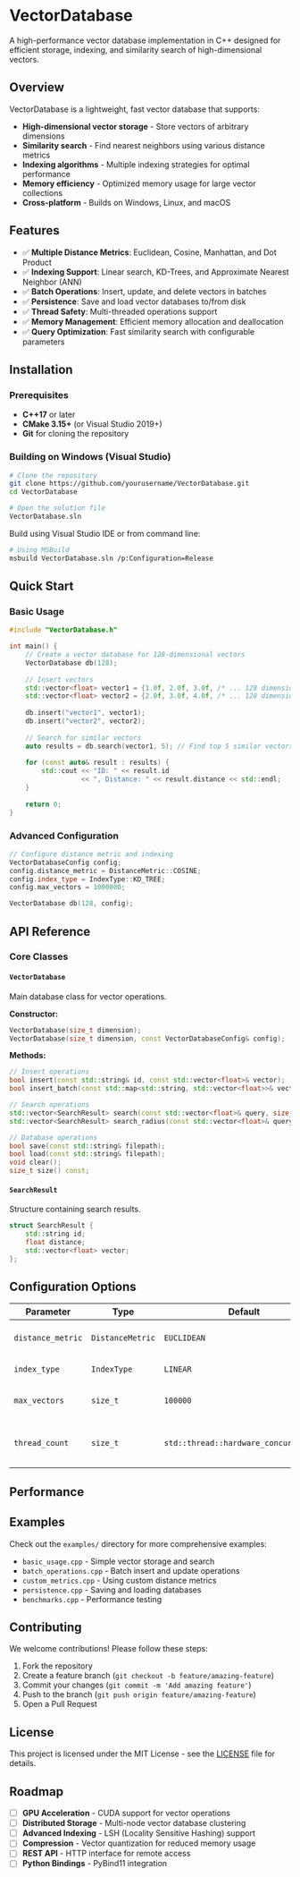 # VectorDatabase

A high-performance vector database implementation in C++ designed for efficient storage, indexing, and similarity search of high-dimensional vectors.

## Overview

VectorDatabase is a lightweight, fast vector database that supports:
- **High-dimensional vector storage** - Store vectors of arbitrary dimensions
- **Similarity search** - Find nearest neighbors using various distance metrics
- **Indexing algorithms** - Multiple indexing strategies for optimal performance
- **Memory efficiency** - Optimized memory usage for large vector collections
- **Cross-platform** - Builds on Windows, Linux, and macOS

## Features

- ✅ **Multiple Distance Metrics**: Euclidean, Cosine, Manhattan, and Dot Product
- ✅ **Indexing Support**: Linear search, KD-Trees, and Approximate Nearest Neighbor (ANN)
- ✅ **Batch Operations**: Insert, update, and delete vectors in batches
- ✅ **Persistence**: Save and load vector databases to/from disk
- ✅ **Thread Safety**: Multi-threaded operations support
- ✅ **Memory Management**: Efficient memory allocation and deallocation
- ✅ **Query Optimization**: Fast similarity search with configurable parameters

## Installation

### Prerequisites

- **C++17** or later
- **CMake 3.15+** (or Visual Studio 2019+)
- **Git** for cloning the repository

### Building on Windows (Visual Studio)

```bash
# Clone the repository
git clone https://github.com/yourusername/VectorDatabase.git
cd VectorDatabase

# Open the solution file
VectorDatabase.sln
```

Build using Visual Studio IDE or from command line:
```bash
# Using MSBuild
msbuild VectorDatabase.sln /p:Configuration=Release
```

## Quick Start

### Basic Usage

```cpp
#include "VectorDatabase.h"

int main() {
    // Create a vector database for 128-dimensional vectors
    VectorDatabase db(128);
    
    // Insert vectors
    std::vector<float> vector1 = {1.0f, 2.0f, 3.0f, /* ... 128 dimensions */};
    std::vector<float> vector2 = {2.0f, 3.0f, 4.0f, /* ... 128 dimensions */};
    
    db.insert("vector1", vector1);
    db.insert("vector2", vector2);
    
    // Search for similar vectors
    auto results = db.search(vector1, 5); // Find top 5 similar vectors
    
    for (const auto& result : results) {
        std::cout << "ID: " << result.id 
                  << ", Distance: " << result.distance << std::endl;
    }
    
    return 0;
}
```

### Advanced Configuration

```cpp
// Configure distance metric and indexing
VectorDatabaseConfig config;
config.distance_metric = DistanceMetric::COSINE;
config.index_type = IndexType::KD_TREE;
config.max_vectors = 1000000;

VectorDatabase db(128, config);
```

## API Reference

### Core Classes

#### `VectorDatabase`
Main database class for vector operations.

**Constructor:**
```cpp
VectorDatabase(size_t dimension);
VectorDatabase(size_t dimension, const VectorDatabaseConfig& config);
```

**Methods:**
```cpp
// Insert operations
bool insert(const std::string& id, const std::vector<float>& vector);
bool insert_batch(const std::map<std::string, std::vector<float>>& vectors);

// Search operations
std::vector<SearchResult> search(const std::vector<float>& query, size_t k);
std::vector<SearchResult> search_radius(const std::vector<float>& query, float radius);

// Database operations
bool save(const std::string& filepath);
bool load(const std::string& filepath);
void clear();
size_t size() const;
```

#### `SearchResult`
Structure containing search results.

```cpp
struct SearchResult {
    std::string id;
    float distance;
    std::vector<float> vector;
};
```

## Configuration Options

| Parameter | Type | Default | Description |
|-----------|------|---------|-------------|
| `distance_metric` | `DistanceMetric` | `EUCLIDEAN` | Distance calculation method |
| `index_type` | `IndexType` | `LINEAR` | Indexing algorithm |
| `max_vectors` | `size_t` | `100000` | Maximum number of vectors |
| `thread_count` | `size_t` | `std::thread::hardware_concurrency()` | Number of threads for parallel operations |

## Performance

## Examples

Check out the `examples/` directory for more comprehensive examples:

- `basic_usage.cpp` - Simple vector storage and search
- `batch_operations.cpp` - Batch insert and update operations
- `custom_metrics.cpp` - Using custom distance metrics
- `persistence.cpp` - Saving and loading databases
- `benchmarks.cpp` - Performance testing

## Contributing

We welcome contributions! Please follow these steps:

1. Fork the repository
2. Create a feature branch (`git checkout -b feature/amazing-feature`)
3. Commit your changes (`git commit -m 'Add amazing feature'`)
4. Push to the branch (`git push origin feature/amazing-feature`)
5. Open a Pull Request


## License

This project is licensed under the MIT License - see the [LICENSE](LICENSE) file for details.

## Roadmap

- [ ] **GPU Acceleration** - CUDA support for vector operations
- [ ] **Distributed Storage** - Multi-node vector database clustering
- [ ] **Advanced Indexing** - LSH (Locality Sensitive Hashing) support
- [ ] **Compression** - Vector quantization for reduced memory usage
- [ ] **REST API** - HTTP interface for remote access
- [ ] **Python Bindings** - PyBind11 integration